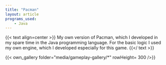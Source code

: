 ```yaml
---
title: "Pacman"
layout: article
programs_used:
    - Java
---
```


{{< text align=center >}}
My own version of Pacman, which I developed in my spare time in the Java programming language. For the basic logic I used my own engine, which I developed especially for this game.
{{</ text >}}

{{< own_gallery folder="media/gameplay-gallery/*" rowHeight= 300 />}}
